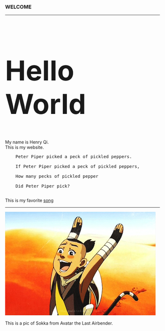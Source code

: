 ### WELCOME

<html>
<hr>
<h1 style="font-size:90px;">Hello World</h1>
  <p>My name is Henry Qi. <br>This is my website.</p>
  
  <pre>
    Peter Piper picked a peck of pickled peppers.
    
    If Peter Piper picked a peck of pickled peppers,
    
    How many pecks of pickled pepper
    
    Did Peter Piper pick?
   </pre>
  
  <p>This is my favorite <a href="https://www.youtube.com/watch?        v=j1hft9Wjq9U&ab_channel=THEFIRSTTAKE">song</a></p>
<hr>
<a href="https://avatar.fandom.com/wiki/Sokka"><img src="sokka.jpg"></a>

<p title="Sokka is the best!">This is a pic of Sokka from Avatar the Last Airbender.</p>



<html>
